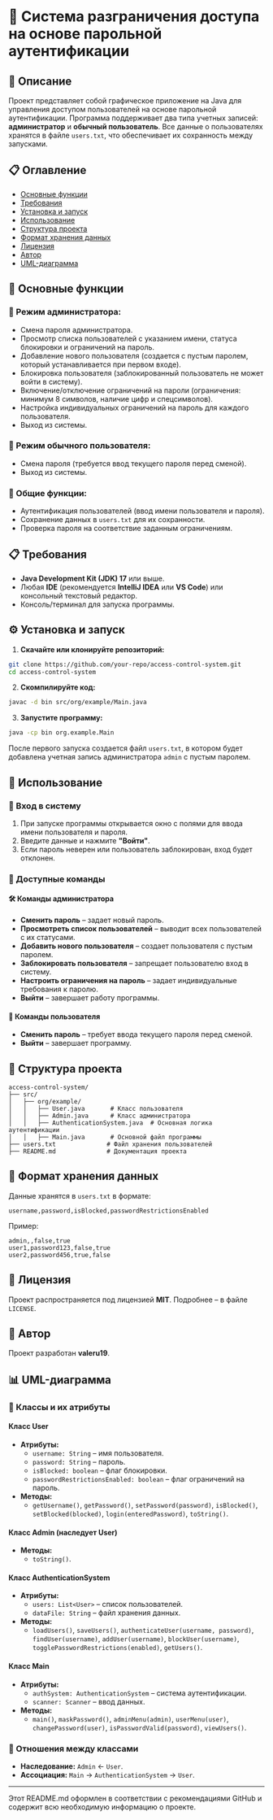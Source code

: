 # 📌 Система разграничения доступа на основе парольной аутентификации

## 📜 Описание
Проект представляет собой графическое приложение на Java для управления доступом пользователей на основе парольной аутентификации.
Программа поддерживает два типа учетных записей: **администратор** и **обычный пользователь**.
Все данные о пользователях хранятся в файле `users.txt`, что обеспечивает их сохранность между запусками.

## 📋 Оглавление
- [Основные функции](#-основные-функции)
- [Требования](#-требования)
- [Установка и запуск](#⚙️-установка-и-запуск)
- [Использование](#📖-использование)
- [Структура проекта](#📂-структура-проекта)
- [Формат хранения данных](#📝-формат-хранения-данных)
- [Лицензия](#📜-лицензия)
- [Автор](#👤-автор)
- [UML-диаграмма](#📊-uml-диаграмма)

## 🚀 Основные функции
### 🔹 Режим администратора:
- Смена пароля администратора.
- Просмотр списка пользователей с указанием имени, статуса блокировки и ограничений на пароль.
- Добавление нового пользователя (создается с пустым паролем, который устанавливается при первом входе).
- Блокировка пользователя (заблокированный пользователь не может войти в систему).
- Включение/отключение ограничений на пароли (ограничения: минимум 8 символов, наличие цифр и спецсимволов).
- Настройка индивидуальных ограничений на пароль для каждого пользователя.
- Выход из системы.

### 🔹 Режим обычного пользователя:
- Смена пароля (требуется ввод текущего пароля перед сменой).
- Выход из системы.

### 🔹 Общие функции:
- Аутентификация пользователей (ввод имени пользователя и пароля).
- Сохранение данных в `users.txt` для их сохранности.
- Проверка пароля на соответствие заданным ограничениям.

## 📋 Требования
- **Java Development Kit (JDK) 17** или выше.
- Любая **IDE** (рекомендуется **IntelliJ IDEA** или **VS Code**) или консольный текстовый редактор.
- Консоль/терминал для запуска программы.

## ⚙️ Установка и запуск
1. **Скачайте или клонируйте репозиторий:**
```sh
git clone https://github.com/your-repo/access-control-system.git
cd access-control-system
```
2. **Скомпилируйте код:**
```sh
javac -d bin src/org/example/Main.java
```
3. **Запустите программу:**
```sh
java -cp bin org.example.Main
```
После первого запуска создается файл `users.txt`, в котором будет добавлена учетная запись администратора `admin` с пустым паролем.

## 📖 Использование
### 🔹 Вход в систему
1. При запуске программы открывается окно с полями для ввода имени пользователя и пароля.
2. Введите данные и нажмите **"Войти"**.
3. Если пароль неверен или пользователь заблокирован, вход будет отклонен.

### 🔹 Доступные команды
#### 🛠 Команды администратора
- **Сменить пароль** – задает новый пароль.
- **Просмотреть список пользователей** – выводит всех пользователей с их статусами.
- **Добавить нового пользователя** – создает пользователя с пустым паролем.
- **Заблокировать пользователя** – запрещает пользователю вход в систему.
- **Настроить ограничения на пароль** – задает индивидуальные требования к паролю.
- **Выйти** – завершает работу программы.

#### 👤 Команды пользователя
- **Сменить пароль** – требует ввода текущего пароля перед сменой.
- **Выйти** – завершает программу.

## 📂 Структура проекта
```
access-control-system/
├── src/
│   ├── org/example/
│   │   ├── User.java       # Класс пользователя
│   │   ├── Admin.java      # Класс администратора
│   │   ├── AuthenticationSystem.java  # Основная логика аутентификации
│   │   ├── Main.java       # Основной файл программы
├── users.txt              # Файл хранения пользователей
├── README.md              # Документация проекта
```

## 📝 Формат хранения данных
Данные хранятся в `users.txt` в формате:
```
username,password,isBlocked,passwordRestrictionsEnabled
```
Пример:
```
admin,,false,true
user1,password123,false,true
user2,password456,true,false
```

## 📜 Лицензия
Проект распространяется под лицензией **MIT**. Подробнее – в файле `LICENSE`.

## 👤 Автор
Проект разработан **valeru19**.


## 📊 UML-диаграмма
### 🔹 Классы и их атрибуты
#### **Класс User**
- **Атрибуты:**
  - `username: String` – имя пользователя.
  - `password: String` – пароль.
  - `isBlocked: boolean` – флаг блокировки.
  - `passwordRestrictionsEnabled: boolean` – флаг ограничений на пароль.
- **Методы:**
  - `getUsername()`, `getPassword()`, `setPassword(password)`, `isBlocked()`, `setBlocked(blocked)`, `login(enteredPassword)`, `toString()`.

#### **Класс Admin (наследует User)**
- **Методы:**
  - `toString()`.

#### **Класс AuthenticationSystem**
- **Атрибуты:**
  - `users: List<User>` – список пользователей.
  - `dataFile: String` – файл хранения данных.
- **Методы:**
  - `loadUsers()`, `saveUsers()`, `authenticateUser(username, password)`, `findUser(username)`, `addUser(username)`, `blockUser(username)`, `togglePasswordRestrictions(enabled)`, `getUsers()`.

#### **Класс Main**
- **Атрибуты:**
  - `authSystem: AuthenticationSystem` – система аутентификации.
  - `scanner: Scanner` – ввод данных.
- **Методы:**
  - `main()`, `maskPassword()`, `adminMenu(admin)`, `userMenu(user)`, `changePassword(user)`, `isPasswordValid(password)`, `viewUsers()`.

### 🔹 Отношения между классами
- **Наследование:** `Admin` ← `User`.
- **Ассоциация:** `Main` → `AuthenticationSystem` → `User`.

---

Этот README.md оформлен в соответствии с рекомендациями GitHub и содержит всю необходимую информацию о проекте.

